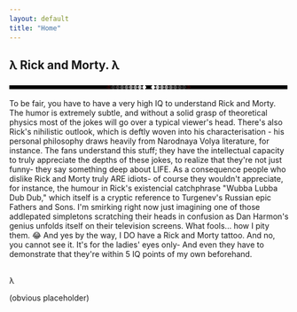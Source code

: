 ```yaml
---
layout: default
title: "Home"
---
```


## λ Rick and Morty. λ
<img src="/assets/images/line.gif" id="linebreak">


To be fair, you have to have a very high IQ to understand Rick and Morty. The humor is extremely subtle, and without a solid grasp of theoretical physics most of the jokes will go over a typical viewer's head. There's also Rick's nihilistic outlook, which is deftly woven into his characterisation - his personal philosophy draws heavily from Narodnaya Volya literature, for instance. The fans understand this stuff; they have the intellectual capacity to truly appreciate the depths of these jokes, to realize that they're not just funny- they say something deep about LIFE. As a consequence people who dislike Rick and Morty truly ARE idiots- of course they wouldn't appreciate, for instance, the humour in Rick's existencial catchphrase "Wubba Lubba Dub Dub," which itself is a cryptic reference to Turgenev's Russian epic Fathers and Sons. I'm smirking right now just imagining one of those addlepated simpletons scratching their heads in confusion as Dan Harmon's genius unfolds itself on their television screens. What fools... how I pity them. 😂 And yes by the way, I DO have a Rick and Morty tattoo. And no, you cannot see it. It's for the ladies' eyes only- And even they have to demonstrate that they're within 5 IQ points of my own beforehand.

<br>
λ

(obvious placeholder)